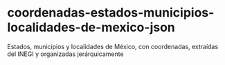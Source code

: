 # coordenadas-estados-municipios-localidades-de-mexico-json
Estados, municipios y localidades de México, con coordenadas, extraídas del INEGI y organizadas jerárquicamente
